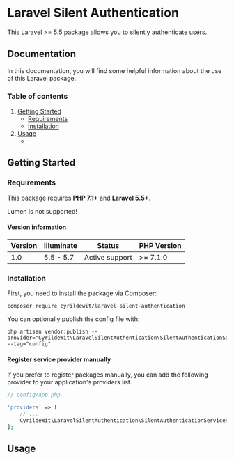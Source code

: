 # Laravel Silent Authentication

This Laravel >= 5.5 package allows you to silently authenticate users.

## Documentation

In this documentation, you will find some helpful information about the use of this Laravel package.

### Table of contents

1. [Getting Started](#getting-started)
    * [Requirements](#requirements)
    * [Installation](#installation)
2. [Usage](#usage)
    * [](#preparing-your-model)

## Getting Started

### Requirements

This package requires **PHP 7.1+** and **Laravel 5.5+**.

Lumen is not supported!

#### Version information

| Version | Illuminate | Status         | PHP Version |
|---------|------------|----------------|-------------|
| 1.0     | 5.5 - 5.7  | Active support | >= 7.1.0    |

### Installation

First, you need to install the package via Composer:

```winbatch
composer require cyrildewit/laravel-silent-authentication
```

You can optionally publish the config file with:

```winbatch
php artisan vendor:publish --provider="CyrildeWit\LaravelSilentAuthentication\SilentAuthenticationServiceProvider" --tag="config"
```

#### Register service provider manually

If you prefer to register packages manually, you can add the following provider to your application's providers list.

```php
// config/app.php

'providers' => [
    // ...
    CyrildeWit\LaravelSilentAuthentication\SilentAuthenticationServiceProvider::class,
];
```

## Usage
